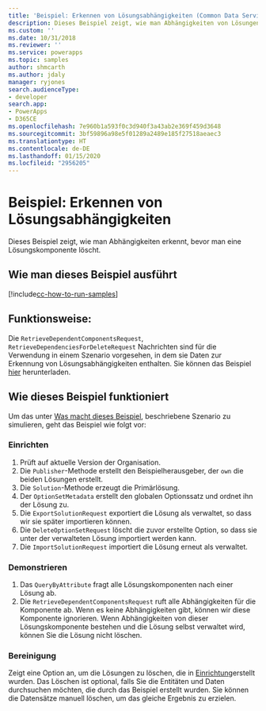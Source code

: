 ```yaml
---
title: 'Beispiel: Erkennen von Lösungsabhängigkeiten (Common Data Service) | Microsoft-Dokumentation'
description: Dieses Beispiel zeigt, wie man Abhängigkeiten von Lösungen erkennt.
ms.custom: ''
ms.date: 10/31/2018
ms.reviewer: ''
ms.service: powerapps
ms.topic: samples
author: shmcarth
ms.author: jdaly
manager: ryjones
search.audienceType:
- developer
search.app:
- PowerApps
- D365CE
ms.openlocfilehash: 7e960b1a593f0c3d940f3a43ab2e369f459d3648
ms.sourcegitcommit: 3bf59896a98e5f01289a2489e185f27518aeaec3
ms.translationtype: HT
ms.contentlocale: de-DE
ms.lasthandoff: 01/15/2020
ms.locfileid: "2956205"
---
```

# <a name="sample-detect-solution-dependencies"></a>Beispiel: Erkennen von Lösungsabhängigkeiten

Dieses Beispiel zeigt, wie man Abhängigkeiten erkennt, bevor man eine Lösungskomponente löscht.

## <a name="how-to-run-this-sample"></a>Wie man dieses Beispiel ausführt

[!include[cc-how-to-run-samples](../../includes/cc-how-to-run-samples.md)]

## <a name="what-this-sample-does"></a>Funktionsweise:

Die `RetrieveDependentComponentsRequest`, `RetrieveDependenciesForDeleteRequest` Nachrichten sind für die Verwendung in einem Szenario vorgesehen, in dem sie Daten zur Erkennung von Lösungsabhängigkeiten enthalten. Sie können das Beispiel [hier](https://github.com/Microsoft/PowerApps-Samples/tree/master/cds/orgsvc/C%23/SolutionDependencies) herunterladen.

## <a name="how-this-sample-works"></a>Wie dieses Beispiel funktioniert

Um das unter [Was macht dieses Beispiel](#what-this-sample-does), beschriebene Szenario zu simulieren, geht das Beispiel wie folgt vor:

### <a name="setup"></a>Einrichten

1. Prüft auf aktuelle Version der Organisation.
1. Die `Publisher`-Methode erstellt den Beispielherausgeber, der `own` die beiden Lösungen erstellt.
1. Die `Solution`-Methode erzeugt die Primärlösung.
1. Der `OptionSetMetadata` erstellt den globalen Optionssatz und ordnet ihn der Lösung zu.
1. Die `ExportSolutionRequest` exportiert die Lösung als verwaltet, so dass wir sie später importieren können.
1. Die `DeleteOptionSetRequest` löscht die zuvor erstellte Option, so dass sie unter der verwalteten Lösung importiert werden kann.
1. Die `ImportSolutionRequest` importiert die Lösung erneut als verwaltet.

### <a name="demonstrate"></a>Demonstrieren

1. Das `QueryByAttribute` fragt alle Lösungskomponenten nach einer Lösung ab.
1. Die `RetrieveDependentComponentsRequest` ruft alle Abhängigkeiten für die Komponente ab. Wenn es keine Abhängigkeiten gibt, können wir diese Komponente ignorieren. Wenn Abhängigkeiten von dieser Lösungskomponente bestehen und die Lösung selbst verwaltet wird, können Sie die Lösung nicht löschen.

### <a name="clean-up"></a>Bereinigung

Zeigt eine Option an, um die Lösungen zu löschen, die in [Einrichtung](#setup)erstellt wurden. Das Löschen ist optional, falls Sie die Entitäten und Daten durchsuchen möchten, die durch das Beispiel erstellt wurden. Sie können die Datensätze manuell löschen, um das gleiche Ergebnis zu erzielen.
